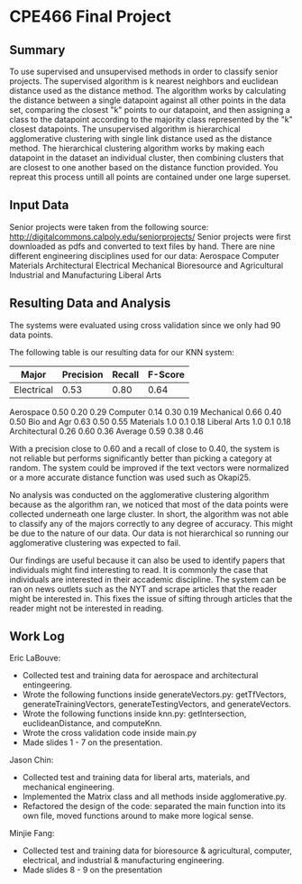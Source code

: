 # CPE466 Final Project

## Summary
To use supervised and unsupervised methods in order to classify senior projects. The supervised algorithm is k nearest neighbors and euclidean distance used as the distance method. The algorithm works by calculating the distance between a single datapoint against all other points in the data set, comparing the closest "k" points to our datapoint, and then assigning a class to the datapoint according to the majority class represented by the "k" closest datapoints. The unsupervised algorithm is hierarchical agglomerative clustering with single link distance used as the distance method. The hierarchical clustering algorithm works by making each datapoint in the dataset an individual cluster, then combining clusters that are closest to one another based on the distance function provided. You repreat this process untill all points are contained under one large superset.

## Input Data
Senior projects were taken from the following source: http://digitalcommons.calpoly.edu/seniorprojects/ 
Senior projects were first downloaded as pdfs and converted to text files by hand.
There are nine different engineering disciplines used for our data: 
Aerospace
Computer
Materials
Architectural
Electrical
Mechanical
Bioresource and Agricultural
Industrial and Manufacturing
Liberal Arts

## Resulting Data and Analysis
The systems were evaluated using cross validation since we only had 90 data points.

The following table is our resulting data for our KNN system:

| Major | Precision | Recall | F-Score |
| --- | --- | --- | --- |
|Electrical|0.53|0.80|0.64|
Aerospace     0.50        0.20      0.29
Computer      0.14        0.30      0.19
Mechanical    0.66        0.40      0.50
Bio and Agr   0.63        0.50      0.55
Materials     1.0         0.1       0.18
Liberal Arts  1.0         0.1       0.18
Architectural 0.26       0.60      0.36
Average       0.59        0.38      0.46

With a precision close to 0.60 and a recall of close to 0.40, the system is not reliable but performs significantly better than picking a category at random. The system could be improved if the text vectors were normalized or a more accurate distance function was used such as Okapi25. 

No analysis was conducted on the agglomerative clustering algorithm because as the algorithm ran, we noticed that most of the data points were collected underneath one large cluster. In short, the algorithm was not able to classify any of the majors correctly to any degree of accuracy. This might be due to the nature of our data. Our data is not hierarchical so running our agglomerative clustering was expected to fail.

Our findings are useful because it can also be used to identify papers that individuals might find interesting to read. It is commonly the case that individuals are interested in their accademic discipline. The system can be ran on news outlets such as the NYT and scrape articles that the reader might be interested in. This fixes the issue of sifting through articles that the reader might not be interested in reading.

## Work Log
Eric LaBouve:
- Collected test and training data for aerospace and architectural entingeering.
- Wrote the following functions inside generateVectors.py: getTfVectors, generateTrainingVectors, generateTestingVectors, and generateVectors.
- Wrote the following functions inside knn.py: getIntersection, euclideanDistance, and computeKnn.
- Wrote the cross validation code inside main.py
- Made slides 1 - 7 on the presentation.

Jason Chin:
- Collected test and training data for liberal arts, materials, and mechanical engineering.
- Implemented the Matrix class and all methods inside agglomerative.py.
- Refactored the design of the code: separated the main function into its own file, moved functions around to make more logical sense.

Minjie Fang:
- Collected test and training data for bioresource & agricultural, computer, electrical, and industrial & manufacturing engineering.
- Made slides 8 - 9 on the presentation
